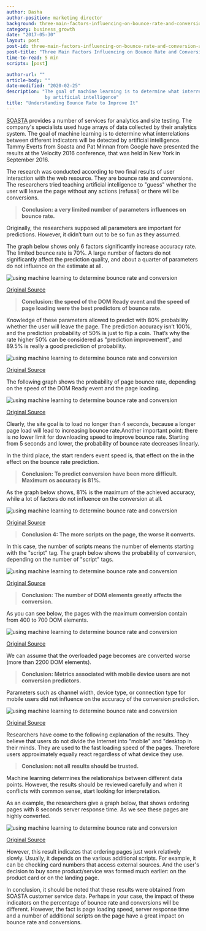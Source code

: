 ```yaml
---
author: Dasha
author-position: marketing director
background: three-main-factors-influencing-on-bounce-rate-and-conversion-according-to-machine-learning-determination-back
category: business_growth
date: "2017-05-30"
layout: post
post-id: three-main-factors-influencing-on-bounce-rate-and-conversion-according-to-machine-learning-determination
post-title: "Three Main Factors Influencing on Bounce Rate and Conversion"
time-to-read: 5 min
scripts: [post]

author-url: ""
article-body: ""
date-modified: "2020-02-25"
description: "The goal of machine learning is to determine what interrelations between different indicators will be detected
              by artificial intelligence"
title: "Understanding Bounce Rate to Improve It"
---
```


[SOASTA](https://www.soasta.com/)  provides a number of services for analytics and site testing. The company's specialists used huge arrays of data collected by their analytics system. The goal of machine learning is to determine what interrelations between different indicators will be detected by artificial intelligence. Tammy Everts from Soasta and Pat Minnan from Google have presented the results at the Velocity 2016 conference, that was held in New York in September 2016.

The research was conducted according to two final results of user interaction with the web resource. They are bounce rate and conversions. The researchers tried teaching artificial intelligence to "guess" whether the user will leave the page without any actions (refusal) or there will be conversions.

> **Conclusion: a very limited number of parameters influences on bounce rate.**

Originally, the researchers supposed all parameters are important for predictions. However, it didn’t turn out to be so fun as they assumed.

The graph below shows only 6 factors significantly increase accuracy rate.  The limited bounce rate is 70%. A large number of factors do not significantly affect the prediction quality, and about a quarter of parameters do not influence on the estimate at all.

![using machine learning to determine bounce rate and conversion](https://i.imgur.com/B0rmwrQ.jpg)

[Original Source](https://www.slideshare.net/tammyeverts/using-machine-learning-to-determine-drivers-of-bounce-and-conversion)

> **Conclusion: the speed of the DOM Ready event and the speed of page loading were the best predictors of bounce rate**.

Knowledge of these parameters allowed to predict with 80% probability whether the user will leave the page. The prediction accuracy isn’t 100%, and the prediction probability of 50% is just to flip a coin. That’s why the rate higher 50% can be considered as "prediction improvement", and 89.5% is really a good prediction of probability.

![using machine learning to determine bounce rate and conversion](https://i.imgur.com/WQiIrsl.jpg)

[Original Source](https://www.slideshare.net/tammyeverts/using-machine-learning-to-determine-drivers-of-bounce-and-conversion)

The following graph shows the probability of page bounce rate, depending on the speed of the DOM Ready event and the page loading.

![using machine learning to determine bounce rate and conversion](https://i.imgur.com/IkYTIf1.jpg)

[Original Source](https://www.slideshare.net/tammyeverts/using-machine-learning-to-determine-drivers-of-bounce-and-conversion)

Clearly, the site goal is to load no longer than 4 seconds, because a longer page load will lead to increasing bounce rate.Another important point: there is no lower limit for downloading speed to improve bounce rate. Starting from 5 seconds and lower, the probability of bounce rate decreases linearly.

In the third place, the start renders event speed is, that effect on the in the effect on the bounce rate prediction.

> **Conclusion: To predict conversion have been more difficult. Maximum os accuracy is 81%.**

As the graph below shows, 81% is the maximum of the achieved accuracy, while a lot of factors do not influence on the conversion at all.

![using machine learning to determine bounce rate and conversion](https://i.imgur.com/5OVA6R2.jpg)

[Original Source](https://www.slideshare.net/tammyeverts/using-machine-learning-to-determine-drivers-of-bounce-and-conversion)

> **Conclusion 4: The more scripts on the page, the worse it converts.**

In this case, the number of scripts means the number of elements starting with the "script" tag. The graph below shows the probability of conversion, depending on the number of "script" tags.

![using machine learning to determine bounce rate and conversion](https://i.imgur.com/EbLo8gp.jpg)

[Original Source](https://www.slideshare.net/tammyeverts/using-machine-learning-to-determine-drivers-of-bounce-and-conversion)

> **Conclusion: The number of DOM elements greatly affects the conversion.**

As you can see below, the pages with the maximum conversion contain from 400 to 700 DOM elements.

![using machine learning to determine bounce rate and conversion](https://i.imgur.com/MyrM1Mb.jpg)

[Original Source](https://www.slideshare.net/tammyeverts/using-machine-learning-to-determine-drivers-of-bounce-and-conversion)

We can assume that the overloaded page becomes are converted worse (more than 2200 DOM elements).

> **Conclusion: Metrics associated with mobile device users are not conversion predictors.**

Parameters such as channel width, device type, or connection type for mobile users did not influence on the accuracy of the conversion prediction.

![using machine learning to determine bounce rate and conversion](https://i.imgur.com/AaeRr7n.jpg)

[Original Source](https://www.slideshare.net/tammyeverts/using-machine-learning-to-determine-drivers-of-bounce-and-conversion)

Researchers have come to the following explanation of the results. They believe that users do not divide the Internet into "mobile" and "desktop in their minds. They are used to the fast loading speed of the pages. Therefore users approximately equally react regardless of what device they use.

> **Conclusion: not all results should be trusted.**

Machine learning determines the relationships between different data points. However, the results should be reviewed carefully and when it conflicts with common sense, start looking for interpretation.

As an example, the researchers give a graph below, that shows ordering pages with 8 seconds server response time. As we see these pages are highly converted.

![using machine learning to determine bounce rate and conversion](https://i.imgur.com/w6UJXMs.jpg)

[Original Source](https://www.slideshare.net/tammyeverts/using-machine-learning-to-determine-drivers-of-bounce-and-conversion)

However, this result indicates that ordering pages just work relatively slowly. Usually, it depends on the various additional scripts. For example, it can be checking card numbers that access external sources. And the user's decision to buy some product/service was formed much earlier: on the product card or on the landing page.

In conclusion, it should be noted that these results were obtained from SOASTA customer service data. Perhaps in your case, the impact of these indicators on the percentage of bounce rate and conversions will be different. However, the fact is page loading speed, server response time and a number of additional scripts on the page have a great impact on bounce rate and conversions.
